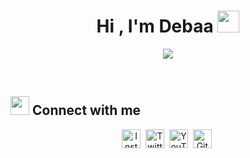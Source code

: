 <h1 align="center">Hi , I'm Debaa <img src="https://media.giphy.com/media/hvRJCLFzcasrR4ia7z/giphy.gif" width="35"></h1>
<p align="center">
  <a href="https://github.com/DenverCoder1/readme-typing-svg"><img src="https://readme-typing-svg.herokuapp.com?lines=Computer+enthusiast;Programmer;Youtuber;Always%20learning%20new&center=true&width=500&height=50"></a>
</p>

<br>

## <img src="https://media.giphy.com/media/iY8CRBdQXODJSCERIr/giphy.gif" width="30px"> Connect with me

<p align="center">
  <a href="https://www.instagram.com/devcmon/" target="blank"><img src="https://debaaassets.github.io/assets-learning-python/instagram.svg" width="30px" height="auto" alt="Instagram"/></a>&nbsp;
  <a href="https://twitter.com/devcmon" target="blank"><img src="https://debaaassets.github.io/assets-learning-python/twitter.svg" width="30px" height="auto" alt="Twitter"/></a>&nbsp;
  <a href="https://www.youtube.com/channel/UC5VmXIU0z1bJ647xYBF3zFg" target="blank"><img src="https://debaaassets.github.io/assets-learning-python/youtube.svg" width="30px" height="auto" alt="YouTube"/></a>&nbsp;
  <a href="https://github.com/DebaaMandal" target="blank"><img src="https://debaaassets.github.io/assets-learning-python/github.svg" width="30px" height="auto" alt="GitHub"/></a>&nbsp;
</p>
